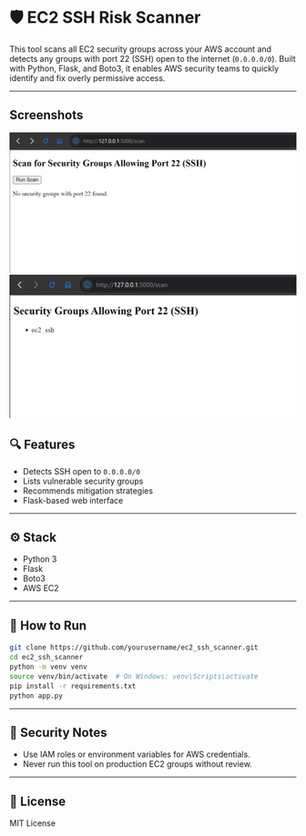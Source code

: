 # 🛡️ EC2 SSH Risk Scanner

This tool scans all EC2 security groups across your AWS account and detects any groups with port 22 (SSH) open to the internet (`0.0.0.0/0`). Built with Python, Flask, and Boto3, it enables AWS security teams to quickly identify and fix overly permissive access.

---

## Screenshots
![alt_text](https://github.com/josephalan42/ec2_ssh_scanner/blob/main/images/Dashboard_ssh_scan.png)
![alt_text](https://github.com/josephalan42/ec2_ssh_scanner/blob/main/images/result.png)

## 🔍 Features

* Detects SSH open to `0.0.0.0/0`
* Lists vulnerable security groups
* Recommends mitigation strategies
* Flask-based web interface

---

## ⚙️ Stack

* Python 3
* Flask
* Boto3
* AWS EC2

---

## 🚀 How to Run

```bash
git clone https://github.com/yourusername/ec2_ssh_scanner.git
cd ec2_ssh_scanner
python -m venv venv
source venv/bin/activate  # On Windows: venv\Scripts\activate
pip install -r requirements.txt
python app.py
```

---

## 📌 Security Notes

* Use IAM roles or environment variables for AWS credentials.
* Never run this tool on production EC2 groups without review.

---

## 📌 License

MIT License
